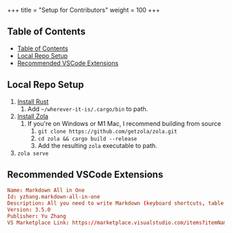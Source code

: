 +++
title = "Setup for Contributors"
weight = 100
+++

## Table of Contents
- [Table of Contents](#table-of-contents)
- [Local Repo Setup](#local-repo-setup)
- [Recommended VSCode Extensions](#recommended-vscode-extensions)

## Local Repo Setup

1. [Install Rust](https://www.rust-lang.org/tools/install)
   1. Add `~/wherever-it-is/.cargo/bin` to path.
2. [Install Zola](https://www.getzola.org/documentation/getting-started/installation)
   1. If you're on Windows or M1 Mac, I recommend building from source
      1. `git clone https://github.com/getzola/zola.git`
      2. `cd zola && cargo build --release`
      3. Add the resulting `zola` executable to path.
3. `zola serve`

## Recommended VSCode Extensions

```toml
Name: Markdown All in One
Id: yzhang.markdown-all-in-one
Description: All you need to write Markdown (keyboard shortcuts, table of contents, auto preview and more)
Version: 3.5.0
Publisher: Yu Zhang
VS Marketplace Link: https://marketplace.visualstudio.com/items?itemName=yzhang.markdown-all-in-one
```
